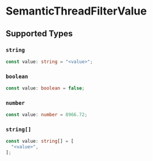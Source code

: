 # SemanticThreadFilterValue


## Supported Types

### `string`

```typescript
const value: string = "<value>";
```

### `boolean`

```typescript
const value: boolean = false;
```

### `number`

```typescript
const value: number = 8966.72;
```

### `string[]`

```typescript
const value: string[] = [
  "<value>",
];
```

